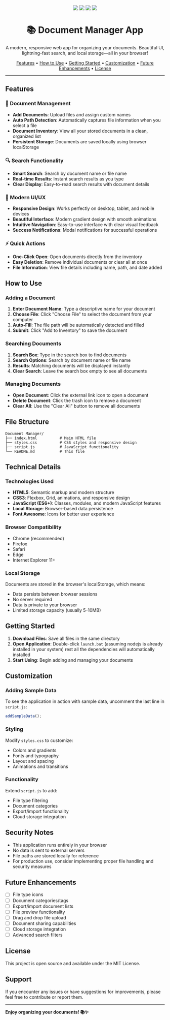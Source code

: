 <div align="center">
  <img src="https://img.shields.io/badge/HTML5-E34F26?style=for-the-badge&logo=html5&logoColor=white"/>
  <img src="https://img.shields.io/badge/CSS3-1572B6?style=for-the-badge&logo=css3&logoColor=white"/>
  <img src="https://img.shields.io/badge/JavaScript-F7DF1E?style=for-the-badge&logo=javascript&logoColor=black"/>
  <img src="https://img.shields.io/badge/License-MIT-green?style=for-the-badge"/>
  <br>
  <h1>📚 Document Manager App</h1>
  <p>A modern, responsive web app for organizing your documents. Beautiful UI, lightning-fast search, and local storage—all in your browser!</p>
  <a href="#features">Features</a> • 
  <a href="#how-to-use">How to Use</a> • 
  <a href="#getting-started">Getting Started</a> • 
  <a href="#customization">Customization</a> • 
  <a href="#future-enhancements">Future Enhancements</a> • 
  <a href="#license">License</a>
</div>

---

## Features

### 📁 Document Management
- **Add Documents**: Upload files and assign custom names
- **Auto Path Detection**: Automatically captures file information when you select a file
- **Document Inventory**: View all your stored documents in a clean, organized list
- **Persistent Storage**: Documents are saved locally using browser localStorage

### 🔍 Search Functionality
- **Smart Search**: Search by document name or file name
- **Real-time Results**: Instant search results as you type
- **Clear Display**: Easy-to-read search results with document details

### 🎨 Modern UI/UX
- **Responsive Design**: Works perfectly on desktop, tablet, and mobile devices
- **Beautiful Interface**: Modern gradient design with smooth animations
- **Intuitive Navigation**: Easy-to-use interface with clear visual feedback
- **Success Notifications**: Modal notifications for successful operations

### ⚡ Quick Actions
- **One-Click Open**: Open documents directly from the inventory
- **Easy Deletion**: Remove individual documents or clear all at once
- **File Information**: View file details including name, path, and date added

## How to Use

### Adding a Document
1. **Enter Document Name**: Type a descriptive name for your document
2. **Choose File**: Click "Choose File" to select the document from your computer
3. **Auto-Fill**: The file path will be automatically detected and filled
4. **Submit**: Click "Add to Inventory" to save the document

### Searching Documents
1. **Search Box**: Type in the search box to find documents
2. **Search Options**: Search by document name or file name
3. **Results**: Matching documents will be displayed instantly
4. **Clear Search**: Leave the search box empty to see all documents

### Managing Documents
- **Open Document**: Click the external link icon to open a document
- **Delete Document**: Click the trash icon to remove a document
- **Clear All**: Use the "Clear All" button to remove all documents

## File Structure

```
Document Manager/
├── index.html          # Main HTML file
├── styles.css          # CSS styles and responsive design
├── script.js           # JavaScript functionality
└── README.md           # This file
```

## Technical Details

### Technologies Used
- **HTML5**: Semantic markup and modern structure
- **CSS3**: Flexbox, Grid, animations, and responsive design
- **JavaScript (ES6+)**: Classes, modules, and modern JavaScript features
- **Local Storage**: Browser-based data persistence
- **Font Awesome**: Icons for better user experience

### Browser Compatibility
- Chrome (recommended)
- Firefox
- Safari
- Edge
- Internet Explorer 11+

### Local Storage
Documents are stored in the browser's localStorage, which means:
- Data persists between browser sessions
- No server required
- Data is private to your browser
- Limited storage capacity (usually 5-10MB)

## Getting Started

1. **Download Files**: Save all files in the same directory
2. **Open Application**: Double-click `launch.bat` (assuming nodejs is already installed in your system) rest all the dependencies will automatically installed
3. **Start Using**: Begin adding and managing your documents

## Customization

### Adding Sample Data
To see the application in action with sample data, uncomment the last line in `script.js`:
```javascript
addSampleData();
```

### Styling
Modify `styles.css` to customize:
- Colors and gradients
- Fonts and typography
- Layout and spacing
- Animations and transitions

### Functionality
Extend `script.js` to add:
- File type filtering
- Document categories
- Export/import functionality
- Cloud storage integration

## Security Notes

- This application runs entirely in your browser
- No data is sent to external servers
- File paths are stored locally for reference
- For production use, consider implementing proper file handling and security measures

## Future Enhancements

- [ ] File type icons
- [ ] Document categories/tags
- [ ] Export/import document lists
- [ ] File preview functionality
- [ ] Drag and drop file upload
- [ ] Document sharing capabilities
- [ ] Cloud storage integration
- [ ] Advanced search filters

## License

This project is open source and available under the MIT License.

## Support

If you encounter any issues or have suggestions for improvements, please feel free to contribute or report them.

---

**Enjoy organizing your documents! 📚✨** 
